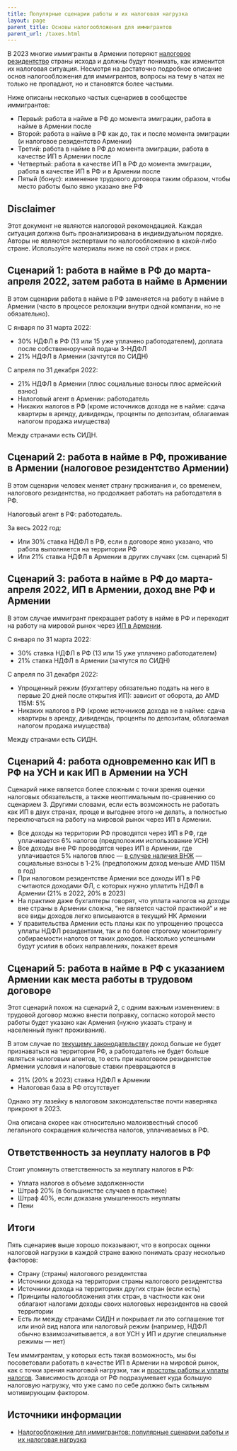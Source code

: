 ```yaml
---
title: Популярные сценарии работы и их налоговая нагрузка
layout: page
parent_title: Основы налогообложения для иммигрантов
parent_url: /taxes.html
---
```


В 2023 многие иммигранты в Армении потеряют [налоговое резидентство](../taxes.md) страны исхода и должны будут понимать, как изменится их налоговая ситуация. Несмотря на достаточно подробное описание основ налогообложения для иммигрантов, вопросы на тему в чатах не только не пропадают, но и становятся более частыми.

Ниже описаны несколько частых сценариев в сообществе иммигрантов:

- Первый: работа в найме в РФ до момента эмиграции, работа в найме в Армении после
- Второй: работа в найме в РФ как до, так и после момента эмиграции (и налоговое резидентство Армении)
- Третий: работа в найме в РФ до момента эмиграции, работа в качестве ИП в Армении после
- Четвертый: работа в качестве ИП в РФ до момента эмиграции, работа в качестве ИП в РФ и в Армении после
- Пятый (бонус): изменение трудового договора таким образом, чтобы место работы было явно указано вне РФ

## Disclaimer

Этот документ не являются налоговой рекомендацией. Каждая ситуация должна быть проанализирована в индивидуальном порядке. Авторы не являются экспертами по налогообложению в какой-либо стране. Используйте материалы ниже на свой страх и риск.

## Сценарий 1: работа в найме в РФ до марта-апреля 2022, затем работа в найме в Армении

В этом сценарии работа в найме в РФ заменяется на работу в найме в Армении (часто в процессе релокации внутри одной компании, но не обязательно).

С января по 31 марта 2022:

- 30% НДФЛ в РФ (13 или 15 уже уплачено работодателем), доплата после собственноручной подачи 3-НДФЛ
- 21% НДФЛ в Армении (зачтутся по СИДН)

С апреля по 31 декабря 2022:

- 21% НДФЛ в Армении (плюс социальные взносы плюс армейский взнос)
- Налоговый агент в Армении: работодатель
- Никаких налогов в РФ (кроме источников дохода не в найме: сдача квартиры в аренду, дивиденды, проценты по депозитам, облагаемая налогом продажа имущества)

Между странами есть СИДН.

## Сценарий 2: работа в найме в РФ, проживание в Армении (налоговое резидентство Армении)

В этом сценарии человек меняет страну проживания и, со временем, налогового резидентства, но продолжает работать на работодателя в РФ.

Налоговый агент в РФ: работодатель.

За весь 2022 год:

- Или 30% ставка НДФЛ в РФ, если в договоре явно указано, что работа выполняется на территории РФ
- Или 21% ставка НДФЛ в Армении в других случаях (см. сценарий 5)

## Сценарий 3: работа в найме в РФ до марта-апреля 2022, ИП в Армении, доход вне РФ и Армении

В этом случае иммигрант прекращает работу в найме в РФ и переходит на работу на мировой рынок через [ИП в Армении](../business/ip.md).

С января по 31 марта 2022:

- 30% ставка НДФЛ в РФ (13 или 15 уже уплачено работодателем)
- 21% ставка НДФЛ в Армении (зачтутся по СИДН)

С апреля по 31 декабря 2022:

- Упрощенный режим (бухгалтеру обязательно подать на него в первые 20 дней после открытия ИП): зависит от оборота, до AMD 115M: 5%
- Никаких налогов в РФ (кроме источников дохода не в найме: сдача квартиры в аренду, дивиденды, проценты по депозитам, облагаемая налогом продажа имущества)

Между странами есть СИДН.

## Сценарий 4: работа одновременно как ИП в РФ на УСН и как ИП в Армении на УСН

Сценарий ниже является более сложным с точки зрения оценки налоговых обязательств, а также неоптимальным по-сравнению со сценарием 3. Другими словами, если есть возможность не работать как ИП в двух странах, проще и выгоднее этого не делать, а полностью переключаться на работу на мировой рынок через ИП в Армении.

- Все доходы на территории РФ проводятся через ИП в РФ, где уплачивается 6% налогов (предположим использование УСН)
- Все доходы вне РФ проводятся через ИП в Армении, где уплачивается 5% налогов плюс — [в случае наличия ВНЖ](../documents/residence.md) — социальные взносы в 1-2% (предположим доход меньше AMD 115M в год)
- При налоговом резидентстве Армении все доходы ИП в РФ считаются доходами ФЛ, с которых нужно уплатить НДФЛ в Армении (21% в 2022, 20% в 2023)
- На практике даже бухгалтеры говорят, что уплата налогов на доходы вне страны в Армении сложна, “не является частой практикой” и не все виды доходов легко вписываются в текущий НК Армении
- У правительства Армении есть планы как по упрощению процесса уплаты НДФЛ резидентами, так и по более строгому мониторингу собираемости налогов от таких доходов. Насколько успешными будут усилия в обоих направлениях, покажет время

## Сценарий 5: работа в найме в РФ с указанием Армении как места работы в трудовом договоре

Этот сценарий похож на сценарий 2, с одним важным изменением: в трудовой договор можно внести поправку, согласно которой место работы будет указано как Армения (нужно указать страну и населенный пункт проживания).

В этом случае по [текущему законодательству](http://www.consultant.ru/document/cons_doc_LAW_28165/20f4dff552412189a35ac61d5398dc83ee9d3be6/) доход больше не будет признаваться на территории РФ, а работодатель не будет больше являться налоговым агентов, то есть при налоговом резидентстве Армении условия и налоговые ставки превращаются в

- 21% (20% в 2023) ставка НДФЛ в Армении
- Налоговая база в РФ отсутствует

Однако эту лазейку в налоговом законодательстве почти наверняка прикроют в 2023.

Она описана скорее как относительно малоизвестный способ легального сокращения количества налогов, уплачиваемых в РФ.

## Ответственность за неуплату налогов в РФ

Стоит упомянуть ответственность за неуплату налогов в РФ:

- Уплата налогов в объеме задолженности
- Штраф 20% (в большинстве случаев в практике)
- Штраф 40%, если доказана умышленность неуплаты
- Пени

## Итоги

Пять сценариев выше хорошо показывают, что в вопросах оценки налоговой нагрузки в каждой стране важно понимать сразу несколько факторов:

- Страну (страны) налогового резидентства
- Источники дохода на территории страны налогового резидентства
- Источники дохода на территориях других стран (если есть)
- Принципы налогообложения этих стран, в частности как они облагают налогами доходы своих налоговых нерезидентов на своей территории
- Есть ли между странами СИДН и покрывает ли это соглашение тот или иной вид налога или налоговый режим (например, НДФЛ обычно взаимозачитывается, а вот УСН у ИП и другие специальные режимы — нет)

Тем иммигрантам, у которых есть такая возможность, мы бы посоветовали работать в качестве ИП в Армении на мировой рынок, как с точки зрения налоговой нагрузки, так и [простоты работы и уплаты налогов](../business/ip-money.md). Зависимость дохода от РФ подразумевает куда большую налоговую нагрузку, что уже само по себе должно быть сильным мотивирующим фактором.

## Источники информации

- [Налогообложение для иммигрантов: популярные сценарии работы и их налоговая нагрузка](https://www.notion.so/b708b16e13674e769fc4bd1beae69efb)
